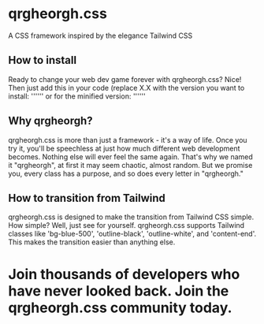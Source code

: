 # qrgheorgh.css
A CSS framework inspired by the elegance Tailwind CSS
## How to install
Ready to change your web dev game forever with qrgheorgh.css? Nice! Then just add this in your code (replace X.X with the version you want to install:
'''<style>
@import url("https://cdn.jsdelivr.net/gh/3qtvoyqoieuyot/qrgheorgh.css@main/vX.X/qrgheorgh.css");
</style>'''
or for the minified version:
'''<style>
@import url("https://cdn.jsdelivr.net/gh/3qtvoyqoieuyot/qrgheorgh.css@main/vX.X/qrgheorgh-min.css");
</style>'''
## Why qrgheorgh?
qrgheorgh.css is more than just a framework - it's a way of life. Once you try it, you'll be speechless at just how much different web development becomes. Nothing else will ever feel the same again. That's why we named it "qrgheorgh", at first it may seem chaotic, almost random. But we promise you, every class has a purpose, and so does every letter in "qrgheorgh."
## How to transition from Tailwind
qrgheorgh.css is designed to make the transition from Tailwind CSS simple. How simple? Well, just see for yourself. qrgheorgh.css supports Tailwind classes like 'bg-blue-500', 'outline-black', 'outline-white', and 'content-end'. This makes the transition easier than anything else.
# Join thousands of developers who have never looked back. Join the qrgheorgh.css community today.
